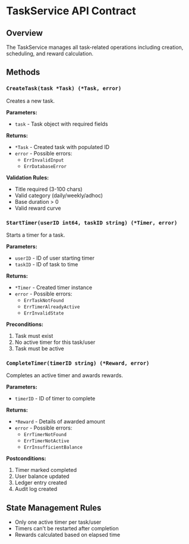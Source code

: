 # TaskService API Contract

## Overview
The TaskService manages all task-related operations including creation, scheduling, and reward calculation.

## Methods

### `CreateTask(task *Task) (*Task, error)`
Creates a new task.

**Parameters:**
- `task` - Task object with required fields

**Returns:**
- `*Task` - Created task with populated ID
- `error` - Possible errors:
  - `ErrInvalidInput`
  - `ErrDatabaseError`

**Validation Rules:**
- Title required (3-100 chars)
- Valid category (daily/weekly/adhoc)
- Base duration > 0
- Valid reward curve

### `StartTimer(userID int64, taskID string) (*Timer, error)`
Starts a timer for a task.

**Parameters:**
- `userID` - ID of user starting timer
- `taskID` - ID of task to time

**Returns:**
- `*Timer` - Created timer instance
- `error` - Possible errors:
  - `ErrTaskNotFound`
  - `ErrTimerAlreadyActive`
  - `ErrInvalidState`

**Preconditions:**
1. Task must exist
2. No active timer for this task/user
3. Task must be active

### `CompleteTimer(timerID string) (*Reward, error)`
Completes an active timer and awards rewards.

**Parameters:**
- `timerID` - ID of timer to complete

**Returns:**
- `*Reward` - Details of awarded amount
- `error` - Possible errors:
  - `ErrTimerNotFound`
  - `ErrTimerNotActive`
  - `ErrInsufficientBalance`

**Postconditions:**
1. Timer marked completed
2. User balance updated
3. Ledger entry created
4. Audit log created

## State Management Rules
- Only one active timer per task/user
- Timers can't be restarted after completion
- Rewards calculated based on elapsed time